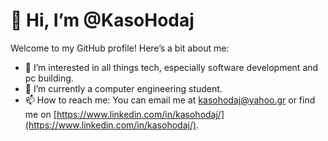 # 👋 Hi, I’m @KasoHodaj

Welcome to my GitHub profile! Here’s a bit about me:

- 👀 I’m interested in all things tech, especially software development and pc building.
- 🌱 I’m currently a computer engineering student.
- 📫 How to reach me: You can email me at kasohodaj@yahoo.gr or find me on [https://www.linkedin.com/in/kasohodaj/](https://www.linkedin.com/in/kasohodaj/).


